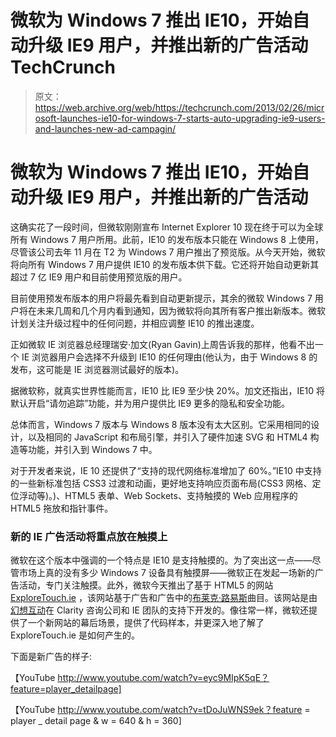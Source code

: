 # 微软为 Windows 7 推出 IE10，开始自动升级 IE9 用户，并推出新的广告活动 TechCrunch

> 原文：<https://web.archive.org/web/https://techcrunch.com/2013/02/26/microsoft-launches-ie10-for-windows-7-starts-auto-upgrading-ie9-users-and-launches-new-ad-campagin/>

# 微软为 Windows 7 推出 IE10，开始自动升级 IE9 用户，并推出新的广告活动

这确实花了一段时间，但微软刚刚宣布 Internet Explorer 10 现在终于可以为全球所有 Windows 7 用户所用。此前，IE10 的发布版本只能在 Windows 8 上使用，尽管该公司去年 11 月在 T2 为 Windows 7 用户推出了预览版。从今天开始，微软将向所有 Windows 7 用户提供 IE10 的发布版本供下载。它还将开始自动更新其超过 7 亿 IE9 用户和目前使用预览版的用户。

目前使用预发布版本的用户将最先看到自动更新提示，其余的微软 Windows 7 用户将在未来几周和几个月内看到通知，因为微软将向其所有客户推出新版本。微软计划关注升级过程中的任何问题，并相应调整 IE10 的推出速度。

正如微软 IE 浏览器总经理瑞安·加文(Ryan Gavin)上周告诉我的那样，他看不出一个 IE 浏览器用户会选择不升级到 IE10 的任何理由(他认为，由于 Windows 8 的发布，这可能是 IE 浏览器测试最好的版本)。

据微软称，就真实世界性能而言，IE10 比 IE9 至少快 20%。加文还指出，IE10 将默认开启“请勿追踪”功能，并为用户提供比 IE9 更多的隐私和安全功能。

总体而言，Windows 7 版本与 Windows 8 版本没有太大区别。它采用相同的设计，以及相同的 JavaScript 和布局引擎，并引入了硬件加速 SVG 和 HTML4 构造等功能，并引入到 Windows 7 中。

对于开发者来说，IE 10 还提供了“支持的现代网络标准增加了 60%。”IE10 中支持的一些新标准包括 CSS3 过渡和动画，更好地支持响应页面布局(CSS3 网格、定位浮动等)。)、HTML5 表单、Web Sockets、支持触摸的 Web 应用程序的 HTML5 拖放和指针事件。

### 新的 IE 广告活动将重点放在触摸上

微软在这个版本中强调的一个特点是 IE10 是支持触摸的。为了突出这一点——尽管市场上真的没有多少 Windows 7 设备具有触摸屏——微软正在发起一场新的广告活动，专门关注触摸。此外，微软今天推出了基于 HTML5 的网站 [ExploreTouch.ie](https://web.archive.org/web/20221005123900/http://exploretouch.ie/) ，该网站基于广告和广告中的[布莱克·路易斯](https://web.archive.org/web/20221005123900/http://blakelewisofficial.com/)曲目。该网站是由[幻想互动](https://web.archive.org/web/20221005123900/http://f-i.com/)在 Clarity 咨询公司和 IE 团队的支持下开发的。像往常一样，微软还提供了一个新网站的幕后场景，提供了代码样本，并更深入地了解了 ExploreTouch.ie 是如何产生的。

下面是新广告的样子:

【YouTube http://www.youtube.com/watch?v=eyc9MIpK5qE？feature=player_detailpage]

【YouTube http://www.youtube.com/watch?v=tDoJuWNS9ek？feature = player _ detail page & w = 640 & h = 360]